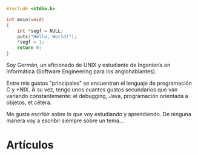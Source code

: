 ``` c
#include <stdio.h>

int main(void)
{
	int *segf = NULL;
	puts("Hello, World!");
	*segf = 1;
	return 0;
}
```

Soy Germán, un aficionado de UNIX y estudiante de Ingeniería en Informática
(Software Engineering para los anglohablantes).

Entre mis gustos "principales" se encuentran el lenguaje de programación C y
*NIX. A su vez, tengo unos cuantos gustos secundarios que van variando
constantemente: el debugging, Java, programación orientada a objetos, et cētera.

Me gusta escribir sobre lo que voy estudiando y aprendiendo. De ninguna manera
voy a escribir siempre sobre un tema...

# Artículos
